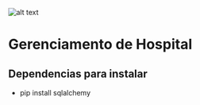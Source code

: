 ![alt text](https://www.impacta.edu.br/themes/wc_agenciar3/images/logo-new.png)

# Gerenciamento de Hospital

<div class="pipInstall">
    <h2>Dependencias para instalar</h2>
    <ul>
        <li>pip install sqlalchemy</li>
    </ul>   
</div>